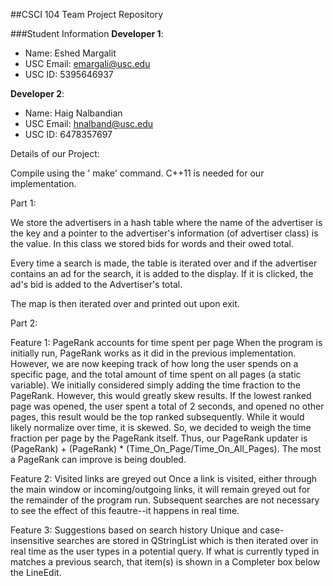 ##CSCI 104 Team Project Repository

###Student Information
**Developer 1**:
  + Name: Eshed Margalit
  + USC Email: emargali@usc.edu
  + USC ID: 5395646937

**Developer 2**:
  + Name: Haig Nalbandian
  + USC Email: hnalband@usc.edu
  + USC ID: 6478357697

Details of our Project:

Compile using the ' make' command. C++11 is needed for our implementation.

Part 1:

We store the advertisers in a hash table where the name of the advertiser is the key and a pointer to the advertiser's information (of advertiser class) is the value. In this class we stored bids for words and their owed total.

Every time a search is made, the table is iterated over and if the advertiser contains an ad for the search, it is added to the display. If it is clicked, the ad's bid is added to the Advertiser's total.

The map is then iterated over and printed out upon exit.

Part 2:

Feature 1: PageRank accounts for time spent per page
	When the program is initially run, PageRank works as it did in the previous implementation. However, we are now keeping track of how long the user spends on a specific page, and the total amount of time spent on all pages (a static variable). 
	We initially considered simply adding the time fraction to the PageRank. However, this would greatly skew results. If the lowest ranked page was opened, the user spent a total of 2 seconds, and opened no other pages, this result would be the top ranked subsequently. While it would likely normalize over time, it is skewed. So, we decided to weigh the time fraction per page by the PageRank itself.
	Thus, our PageRank updater is (PageRank) + (PageRank) * (Time_On_Page/Time_On_All_Pages).
	The most a PageRank can improve is being doubled.

Feature 2: Visited links are greyed out
	Once a link is visited, either through the main window or incoming/outgoing links, it will remain greyed out for the remainder of the program run.
	Subsequent searches are not necessary to see the effect of this feautre--it happens in real time.

Feature 3: Suggestions based on search history
	Unique and case-insensitive searches are stored in QStringList which is then iterated over in real time as the user types in a potential query. If what is currently typed in matches a previous search, that item(s) is shown in a Completer box below the LineEdit.

